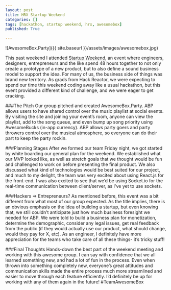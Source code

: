 ```yaml
---
layout: post
title: HRX Startup Weekend
categories: []
tags: [hackathon, startup weekend, hrx, awesomebox]
published: True

---
```


![AwesomeBox.Party]({{ site.baseurl }}/assets/images/awesomebox.jpg)

This past weekend I attended [Startup Weekend](http://startupweekend.org/), an event where engineers, designers, entrepreneurs and the like spend 48 hours together to not only create a prototype of a new product, but to also define a sound business model to support the idea. For many of us, the business side of things was brand new territory. As grads from Hack Reactor, we were expecting to spend our time this weekend coding away like a usual hackathon, but this event provided a different kind of challenge, and we were eager to get cracking.

###The Pitch
Our group pitched and created AwesomeBox.Party. ABP allows users to have shared control over the music playlist at social events. By visiting the site and joining your event’s room, anyone can view the playlist, add to the song queue, and even bump up song priority using AwesomeBucks (in-app currency). ABP allows party goers and party throwers control over the musical atmosphere, so everyone can do their part to keep the party rockin.

###Planning Stages
After we formed our team Friday night, we got started by white boarding our general plan for the weekend. We established what our MVP looked like, as well as stretch goals that we thought would be fun and challenged to work on before presenting the final product. We also discussed what kind of technologies would be best suited for our project, and much to my delight, the team was very excited about using React.js for the front-end. I was also excited to see that we’d be using Socket.io for the real-time communication between client/server, as I've yet to use sockets.

###Hackers => Entrepreneurs?
As mentioned before, this event was a bit different from what most of our group expected. As the title implies, there is an obvious emphasis on the idea of building a startup, but even knowing that, we still couldn’t anticipate just how much business foresight we needed for ABP. We were told to build a business plan for monetization, determine the demographic, consider any legal issues, get real feedback from the public (if they would actually use our product, what should change, would they pay for X, etc). As an engineer, I definitely have more appreciation for the teams who take care of all these things- it’s tricky stuff!

###Final Thoughts
Hands-down the best part of the weekend meeting and working with this awesome group. I can say with confidence that we all learned something new, and had a lot of fun in the process. Even when thrown into something completely new, everyone’s great attitudes and communication skills made the entire process much more streamlined and easier to move through each feature efficiently. I’d definitely be up for working with any of them again in the future! #TeamAwesomeBox
